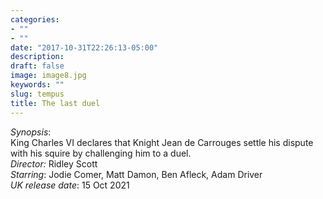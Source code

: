 ```yaml
---
categories:
- ""
- ""
date: "2017-10-31T22:26:13-05:00"
description:
draft: false
image: image8.jpg
keywords: ""
slug: tempus
title: The last duel
---
```


*Synopsis*:   
King Charles VI declares that Knight Jean de Carrouges settle his dispute with his squire by challenging him to a duel.  
*Director:* Ridley Scott  
*Starring*: Jodie Comer, Matt Damon, Ben Afleck, Adam Driver  
*UK release date*: 15 Oct 2021